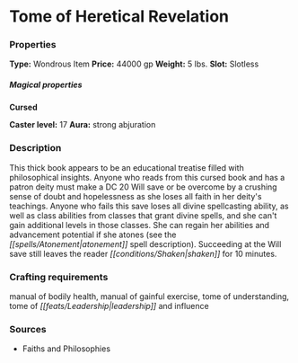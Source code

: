 ﻿---
Title: "Tome of Heretical Revelation"
Type: "Wondrous Item"
Price: "44000 gp"
Weight: "5 lbs."
Slot: "Slotless"
Cursed: "True"
Caster level: "17"
Aura: "strong abjuration"
Description: |
  "This thick book appears to be an educational treatise filled with philosophical insights. Anyone who reads from this cursed book and has a patron deity must make a DC 20 Will save or be overcome by a crushing sense of doubt and hopelessness as she loses all faith in her deity's teachings. Anyone who fails this save loses all divine spellcasting ability, as well as class abilities from classes that grant divine spells, and she can't gain additional levels in those classes. She can regain her abilities and advancement potential if she atones (see the _atonement_ spell description). Succeeding at the Will save still leaves the reader shaken for 10 minutes."
Sources: "['Faiths and Philosophies']"
---

# Tome of Heretical Revelation

### Properties

**Type:** Wondrous Item **Price:** 44000 gp **Weight:** 5 lbs. **Slot:** Slotless

##### Magical properties

**Cursed**

**Caster level:** 17 **Aura:** strong abjuration

### Description

This thick book appears to be an educational treatise filled with philosophical insights. Anyone who reads from this cursed book and has a patron deity must make a DC 20 Will save or be overcome by a crushing sense of doubt and hopelessness as she loses all faith in her deity's teachings. Anyone who fails this save loses all divine spellcasting ability, as well as class abilities from classes that grant divine spells, and she can't gain additional levels in those classes. She can regain her abilities and advancement potential if she atones (see the _[[spells/Atonement|atonement]]_ spell description). Succeeding at the Will save still leaves the reader _[[conditions/Shaken|shaken]]_ for 10 minutes.

### Crafting requirements

manual of bodily health, manual of gainful exercise, tome of understanding, tome of _[[feats/Leadership|leadership]]_ and influence

### Sources

* Faiths and Philosophies